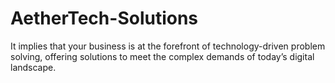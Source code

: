 # AetherTech-Solutions
It implies that your business is at the forefront of technology-driven problem solving, offering solutions to meet the complex demands of today’s digital landscape.
